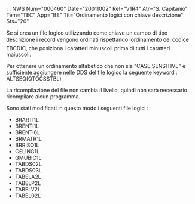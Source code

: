 :  : NWS Num="000460" Date="20011002" Rel="V1R4" Atr="S. Capitanio" Tem="TEC" App="B£" Tit="Ordinamento logici con chiave descrizione" Sts="20"

Se si crea un file logico utilizzando come chiave un campo di tipo descrizione i record vengono ordinati rispettando lordinamento del codice EBCDIC,  che posiziona i caratteri minuscoli prima di
tutti i caratteri maiuscoli.

Per ottenere un ordinamento alfabetico che non sia "CASE SENSITIVE" è sufficiente aggiungere nelle
DDS del file logico la seguente keyword : 
ALTSEQ(QTOCSSTBL)

La ricompilazione del file non cambia il livello, quindi non sarà necessario ricompilare alcun programma.

Sono stati modificati in questo modo i seguenti file logici : 
   -  BRARTI1L
   -  BRENTI1L
   -  BRENTI6L
   -  BRMATR1L
   -  BRRISO1L
   -  C£LING1L
   -  GMUBIC1L
   -  TABDS02L
   -  TABDS03L
   -  TABELA2L
   -  TABELP2L
   -  TABELV2L
   -  TABEL02L


